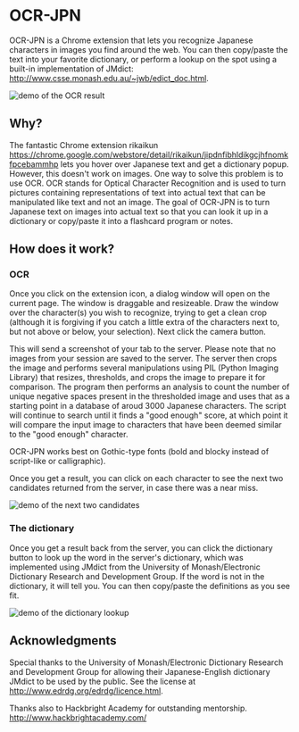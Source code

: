 # OCR-JPN

OCR-JPN is a Chrome extension that lets you recognize Japanese characters in images you find around the web. You can then copy/paste the text into your favorite dictionary, or perform a lookup on the spot using a built-in implementation of JMdict: http://www.csse.monash.edu.au/~jwb/edict_doc.html.

![demo of the OCR result](https://raw.github.com/dotheastro/ocr-jpn/master/screenshot1.png)

## Why?

The fantastic Chrome extension rikaikun https://chrome.google.com/webstore/detail/rikaikun/jipdnfibhldikgcjhfnomkfpcebammhp lets you hover over Japanese text and get a dictionary popup. However, this doesn't work on images. One way to solve this problem is to use OCR. OCR stands for Optical Character Recognition and is used to turn pictures containing representations of text into actual text that can be manipulated like text and not an image. The goal of OCR-JPN is to turn Japanese text on images into actual text so that you can look it up in a dictionary or copy/paste it into a flashcard program or notes.

## How does it work?

### OCR

Once you click on the extension icon, a dialog window will open on the current page. The window is draggable and resizeable. Draw the window over the character(s) you wish to recognize, trying to get a clean crop (although it is forgiving if you catch a little extra of the characters next to, but not above or below, your selection). Next click the camera button.

This will send a screenshot of your tab to the server. Please note that no images from your session are saved to the server. The server then crops the image and performs several manipulations using PIL (Python Imaging Library) that resizes, thresholds, and crops the image to prepare it for comparison. The program then performs an analysis to count the number of unique negative spaces present in the thresholded image and uses that as a starting point in a database of aroud 3000 Japanese characters. The script will continue to search until it finds a "good enough" score, at which point it will compare the input image to characters that have been deemed similar to the "good enough" character.

OCR-JPN works best on Gothic-type fonts (bold and blocky instead of script-like or calligraphic).

Once you get a result, you can click on each character to see the next two candidates returned from the server, in case there was a near miss.

![demo of the next two candidates](https://raw.github.com/dotheastro/ocr-jpn/master/screenshot2.png)

### The dictionary

Once you get a result back from the server, you can click the dictionary button to look up the word in the server's dictionary, which was implemented using JMdict from the University of Monash/Electronic Dictionary Research and Development Group. If the word is not in the dictionary, it will tell you. You can then copy/paste the definitions as you see fit.

![demo of the dictionary lookup](https://raw.github.com/dotheastro/ocr-jpn/master/screenshot3.png)

## Acknowledgments

Special thanks to the University of Monash/Electronic Dictionary Research and Development Group for allowing their Japanese-English dictionary JMdict to be used by the public. See the license at http://www.edrdg.org/edrdg/licence.html.

Thanks also to Hackbright Academy for outstanding mentorship. http://www.hackbrightacademy.com/